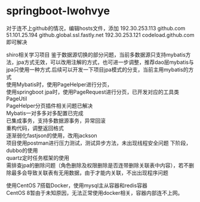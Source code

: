 # springboot-lwohvye

对于连不上github的情况，编辑hosts文件，添加
192.30.253.113  github.com
51.101.25.194 github.global.ssl.fastly.net
192.30.253.121 codeload.github.com
即可解决

shiro相关学习项目
鉴于数据源切换的部分问题，当前多数据源只支持mybatis方法，jpa方式无效，可以改用注解的方式，也可进一步调整，推荐dao层mybatis与jpa只使用一种方式.后续可以开发一下项目jpa模式的分支，当前主用mybatis的方式\
使用Mybatis时，使用PageHelper进行分页，\
使用springboot jpa时，使用PageRequest进行分页，已开发对应的工具类PageUtil\
PageHelper分页插件相关问题已解决\
Mybatis一对多多对多配置已完成\
已集成事务，支持多数据源事务，异常回滚\
重构代码，调整返回格式\
逐渐弱化fastjson的使用，改用jackson\
项目使用postman进行压力测试，测试异步方法，未出现线程安全问题
下阶段，dubbo的使用\
quartz定时任务框架的使用\
需排查jpa的删除问题（角色删除及权限删除是否连带删除关联表中内容），若不删除最多会导致关联表有无用数据，由于才能内关联，不出出现程序问题

使用CentOS 7搭载Docker，使用mysql主从容器和redis容器\
CentOS 8暂由于未知原因，无法正常使用docker相关，容器内部连不上网。